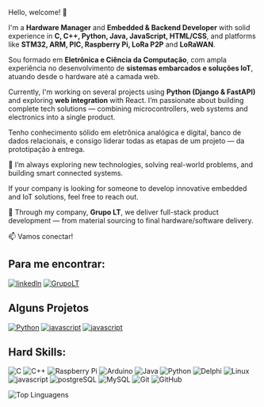 Hello, welcome! 👋

I'm a **Hardware Manager** and **Embedded & Backend Developer** with solid experience in **C, C++, Python, Java, JavaScript, HTML/CSS**, and platforms like **STM32, ARM, PIC, Raspberry Pi, LoRa P2P** and **LoRaWAN**.

Sou formado em **Eletrônica e Ciência da Computação**, com ampla experiência no desenvolvimento de **sistemas embarcados e soluções IoT**, atuando desde o hardware até a camada web.

Currently, I'm working on several projects using **Python (Django & FastAPI)** and exploring **web integration** with React. I’m passionate about building complete tech solutions — combining microcontrollers, web systems and electronics into a single product.

Tenho conhecimento sólido em eletrônica analógica e digital, banco de dados relacionais, e consigo liderar todas as etapas de um projeto — da prototipação à entrega.

🔧 I’m always exploring new technologies, solving real-world problems, and building smart connected systems.

If your company is looking for someone to develop innovative embedded and IoT solutions, feel free to reach out.

🚀 Through my company, **Grupo LT**, we deliver full-stack product development — from material sourcing to final hardware/software delivery.

📫 Vamos conectar!


## Para me encontrar:
[![linkedln](https://img.shields.io/badge/LinkedIn-0077B5?style=for-the-badge&logo=linkedin&logoColor=white)](https://www.linkedin.com/in/leonardo-souza-2a83b11a/)
[![GrupoLT](https://img.shields.io/badge/GrupoLT-%230000FF.svg?style=for-the-badge&logo=Ltspice&logoColor=white)](https://www.grupolt.com.br)

## Alguns Projetos
[![Python](https://img.shields.io/badge/python-3670A0?style=for-the-badge&logo=python&logoColor=ffdd54)](https://sistemagestaoseguranca.onrender.com/docs)
[![javascript](https://img.shields.io/badge/JavaScript-323330?style=for-the-badge&logo=javascript&logoColor=F7DF1E)](https://sitebuscaprojetoseletronica.vercel.app/)
[![javascript](https://img.shields.io/badge/JavaScript-323330?style=for-the-badge&logo=javascript&logoColor=F7DF1E)](https://leocsbh007.github.io/atividades-js/)


## Hard Skills:
![C](https://img.shields.io/badge/c-%2300599C.svg?style=for-the-badge&logo=c&logoColor=white)
![C++](https://img.shields.io/badge/c++-%2300599C.svg?style=for-the-badge&logo=c%2B%2B&logoColor=white)
![Raspberry Pi](https://img.shields.io/badge/-RaspberryPi-C51A4A?style=for-the-badge&logo=Raspberry-Pi)
![Arduino](https://img.shields.io/badge/-Arduino-00979D?style=for-the-badge&logo=Arduino&logoColor=white)
![Java](https://img.shields.io/badge/java-%23ED8B00.svg?style=for-the-badge&logo=openjdk&logoColor=white)
![Python](https://img.shields.io/badge/python-3670A0?style=for-the-badge&logo=python&logoColor=ffdd54)
![Delphi](https://img.shields.io/badge/Delphi-CC342D?style=for-the-badge&logo=delphi&logoColor=white)
![Linux](https://img.shields.io/badge/Linux-FCC624?style=for-the-badge&logo=linux&logoColor=black)
![javascript](https://img.shields.io/badge/JavaScript-323330?style=for-the-badge&logo=javascript&logoColor=F7DF1E) 
![postgreSQL](https://img.shields.io/badge/PostgreSQL-316192?style=for-the-badge&logo=postgresql&logoColor=white)
![MySQL](https://img.shields.io/badge/mysql-%2300f.svg?style=for-the-badge&logo=mysql&logoColor=white)
![Git](https://img.shields.io/badge/git-%23F05033.svg?style=for-the-badge&logo=git&logoColor=white)
![GitHub](https://img.shields.io/badge/github-%23121011.svg?style=for-the-badge&logo=github&logoColor=white)

![Top Linguagens](https://github-readme-stats.vercel.app/api/top-langs/?username=leocsbh007&theme=tokyonight&custom_title=Top%20%Linguagens)
